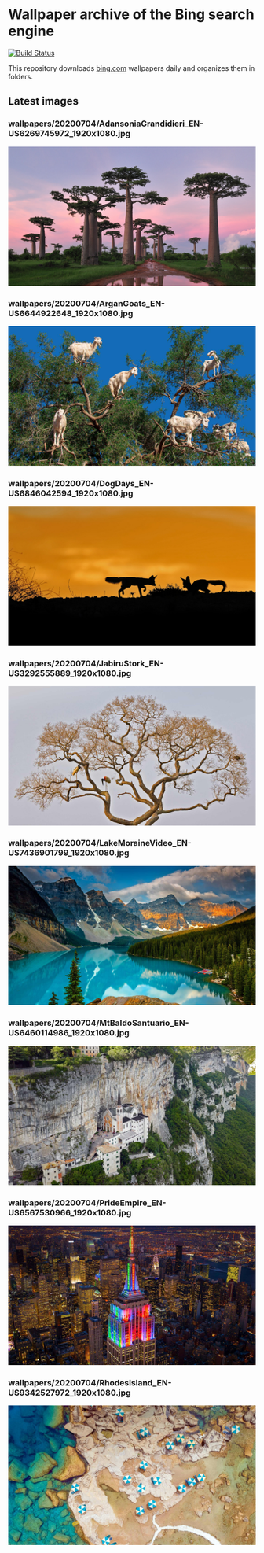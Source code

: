 # Wallpaper archive of the Bing search engine

[![Build Status](https://travis-ci.org/kijart/bing-daily-images-dl.svg?branch=wallpapers)](https://travis-ci.org/kijart/bing-daily-images-dl)

This repository downloads [bing.com](https://www.bing.com) wallpapers daily and organizes them in folders.

## Latest images

<!-- Wallpapers -->

### wallpapers/20200704/AdansoniaGrandidieri_EN-US6269745972_1920x1080.jpg

![wallpapers/20200704/AdansoniaGrandidieri_EN-US6269745972_1920x1080.jpg](wallpapers/20200704/AdansoniaGrandidieri_EN-US6269745972_1920x1080.jpg)

### wallpapers/20200704/ArganGoats_EN-US6644922648_1920x1080.jpg

![wallpapers/20200704/ArganGoats_EN-US6644922648_1920x1080.jpg](wallpapers/20200704/ArganGoats_EN-US6644922648_1920x1080.jpg)

### wallpapers/20200704/DogDays_EN-US6846042594_1920x1080.jpg

![wallpapers/20200704/DogDays_EN-US6846042594_1920x1080.jpg](wallpapers/20200704/DogDays_EN-US6846042594_1920x1080.jpg)

### wallpapers/20200704/JabiruStork_EN-US3292555889_1920x1080.jpg

![wallpapers/20200704/JabiruStork_EN-US3292555889_1920x1080.jpg](wallpapers/20200704/JabiruStork_EN-US3292555889_1920x1080.jpg)

### wallpapers/20200704/LakeMoraineVideo_EN-US7436901799_1920x1080.jpg

![wallpapers/20200704/LakeMoraineVideo_EN-US7436901799_1920x1080.jpg](wallpapers/20200704/LakeMoraineVideo_EN-US7436901799_1920x1080.jpg)

### wallpapers/20200704/MtBaldoSantuario_EN-US6460114986_1920x1080.jpg

![wallpapers/20200704/MtBaldoSantuario_EN-US6460114986_1920x1080.jpg](wallpapers/20200704/MtBaldoSantuario_EN-US6460114986_1920x1080.jpg)

### wallpapers/20200704/PrideEmpire_EN-US6567530966_1920x1080.jpg

![wallpapers/20200704/PrideEmpire_EN-US6567530966_1920x1080.jpg](wallpapers/20200704/PrideEmpire_EN-US6567530966_1920x1080.jpg)

### wallpapers/20200704/RhodesIsland_EN-US9342527972_1920x1080.jpg

![wallpapers/20200704/RhodesIsland_EN-US9342527972_1920x1080.jpg](wallpapers/20200704/RhodesIsland_EN-US9342527972_1920x1080.jpg)

